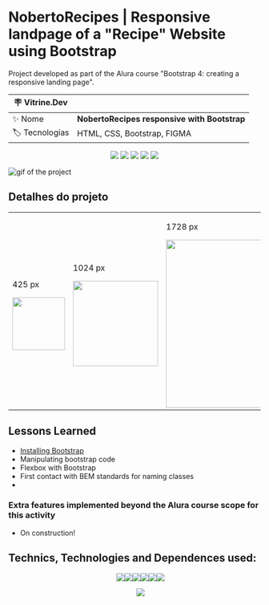 # NobertoRecipes | Responsive landpage of a "Recipe" Website using Bootstrap

Project developed as part of the Alura course "Bootstrap 4: creating a responsive landing page".

| :placard: Vitrine.Dev |     |
| -------------  | --- |
| :sparkles: Nome        | **NobertoRecipes responsive with Bootstrap**
| :label: Tecnologias | HTML, CSS, Bootstrap, FIGMA

<p align="center">
<img src='https://img.shields.io/github/last-commit/NobertoFerreiraFilho/NobertoRecipes-bootstrap?style=plastic'>
<img src='https://img.shields.io/static/v1?label=Status&message=OnGoing&color=yellow'>
<img src='https://img.shields.io/github/stars/NobertoFerreiraFilho/NobertoRecipes-bootstrap'>
<img src='https://img.shields.io/github/forks/NobertoFerreiraFilho/NobertoRecipes-bootstrap'>
<img src='https://img.shields.io/github/issues/NobertoFerreiraFilho/NobertoRecipes-bootstrap'>
</p>

![gif of the project](#vitrinedev)

## Detalhes do projeto

<!-- Inserir imagem com a #vitrinedev ao final do link -->
<table align="center">
  <tr>
    <td>
      <p>425 px</P>
      <img src='' width=105/>
    </td>
    <td>
      <p>1024 px</P>
      <img src='' width=170/>
    </td> 
    <td>
      <p>1728 px</P>
      <img src='#vitrinedev' width=335/>
    </td> 
  </tr>
</table>

## Lessons Learned

<ul>
  <li><a href='https://getbootstrap.com/docs/4.3/getting-started/introduction'>Installing Bootstrap</a></li>
  <li>Manipulating bootstrap code</li>
  <li>Flexbox with Bootstrap</li>
  <li>First contact with BEM standards for naming classes</li>
  <li></li>
</ul>

 ### Extra features implemented beyond the Alura course scope for this activity
 <ul>
  <li>On construction!</li>
</ul>
 
## Technics, Technologies and Dependences used:

<ul style='display:flex; flex-wrap: wrap; justify-content:center;'>
<il>
<img src='https://img.shields.io/badge/Bootstrap-black?logo=Bootstrap'/>
</il>
<il>
<img src='https://img.shields.io/badge/CSS3-black?logo=CSS3'/>
</il>
<il>
<img src='https://img.shields.io/badge/HTML5-black?logo=HTML5'/>
</il>
<il>
<img src='https://img.shields.io/badge/Git-black?logo=git'/>
</il>
<il>
<img src='https://img.shields.io/badge/FIGMA-black?logo=figma'/>
</il>
<il>
<img src='https://img.shields.io/badge/VSCode-black?logo=visual-studio-code'/>
</il>
</ul>

<ul style='display:flex; flex-wrap: wrap; justify-content:center;'>
<il>
<img src='https://img.shields.io/badge/CI%20CD-black?logo=CI-CD'/>
</il>
</ul>
